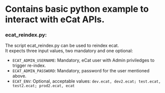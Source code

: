 # Contains basic python example to interact with eCat APIs.  

### ecat_reindex.py:  
The script ecat_reindex.py can be used to reindex ecat.  
It expects three input values, two mandatory and one optional:    
- `ECAT_ADMIN_USERNAME`: Mandatory, eCat user with Admin priviledges to trigger re-index.  
- `ECAT_ADMIN_PASSWORD`: Mandatory, password for the user mentioned above.  
- `ECAT_ENV`: Optional, acceptable values: `dev.ecat, dev2.ecat; test.ecat, test2.ecat; prod2.ecat, ecat`  